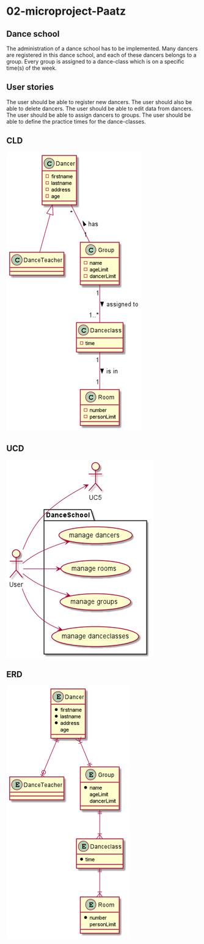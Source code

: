 # 02-microproject-Paatz

## Dance school
The administration of a dance school has to be implemented.
Many dancers are registered in this dance school,
and each of these dancers belongs to a group.
Every group is assigned to a dance-class which is on a specific time(s) of the week.

## User stories
The user should be able to register new dancers.
The user should also be able to delete dancers.
The user should be able to edit data from dancers.
The user should be able to assign dancers to groups.
The user should be able to define the practice times for the dance-classes.

## CLD

![CLD](asciidocs/images/cld.png)

## UCD
![UCD](asciidocs/images/ucd.png)

## ERD
![ERD](asciidocs/images/erd.png)